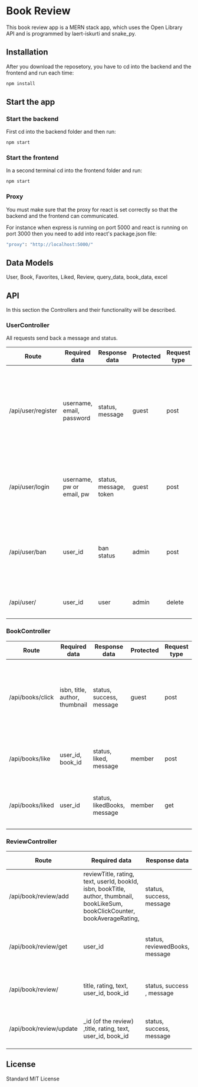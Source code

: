 # Book Review

This book review app is a MERN stack app, which uses the Open Library API and is programmed by laert-iskurti and snake_py.

## Installation

After you download the reposetory, you have to cd into the backend and the frontend and run each time:

```bash
npm install
```

## Start the app

### Start the backend

First cd into the backend folder and then run:

```bash
npm start
```
### Start the frontend

In a second terminal cd into the frontend folder and run:

```bash
npm start
```

### Proxy

You must make sure that the proxy for react is set correctly so that the backend and the frontend can communicated. 

For instance when express is running on port 5000 and react is running on port 3000 then you need to add into react's package.json file:
 ```bash
 "proxy": "http://localhost:5000/"
```

## Data Models

User, Book, Favorites, Liked, Review, query_data, book_data, excel

## API
In this section the Controllers and their functionality will be described.

### UserController
All requests send back a message and status.

| Route | Required data | Response data | Protected | Request type | Comment |
| ----- | ------------- | ------------- |---------- |------------- | ------- |
| /api/user/register |  username, email, password | status, message |  guest  | post | It only registers the user - I want to implement email verification and let the user only log in if the user is verfied. |
| /api/user/login | username, pw or email, pw | status, message, token | guest | post | the token must be saved in the FE as auth.token in the session or cookie |
| /api/user/ban | user_id | ban status | admin | post | The methode changes the ban status either isBanned: false or true |  
| /api/user/ | user_id | user | admin | delete | Currently only admin can delete users |


### BookController

| Route | Required data | Response data | Protected | Request type | Comment |
| ----- | ------------- | ------------- |---------- |------------- | ------- |
| /api/books/click | isbn, title, author, thumbnail | status, success, message  | guest | post | By clicking the book in the search page, the book get added to the database. |
| /api/books/like | user_id, book_id | status, liked, message |member | post | A member likes or unlikes a book (if previously liked) |
| /api/books/liked | user_id |status, likedBooks, message | member | get | The member can see all his liked books |  

### ReviewController

| Route | Required data | Response data | Protected | Request type | Comment |
| ----- | ------------- | ------------- |---------- |------------- | ------- |
| /api/book/review/add | reviewTitle, rating, text, userId, bookId, isbn, bookTitle, author, thumbnail, bookLikeSum, bookClickCounter, bookAverageRating, | status, success, message  | member | post | The member can add a review to a book |
| /api/book/review/get | user_id | status, reviewedBooks, message |member | get | A member gets all the books he has reviewed. |
| /api/book/review/  | title, rating, text, user_id, book_id |status, success , message | member | delete | The member can delete a review |  
| /api/book/review/update  | _id (of the review) ,title, rating, text, user_id, book_id |status, success, message | memeber | post | The member can update a review |  

## License

Standard MIT License
